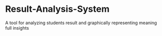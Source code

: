 # Result-Analysis-System
A tool for analyzing students result and graphically representing meaning full insights
